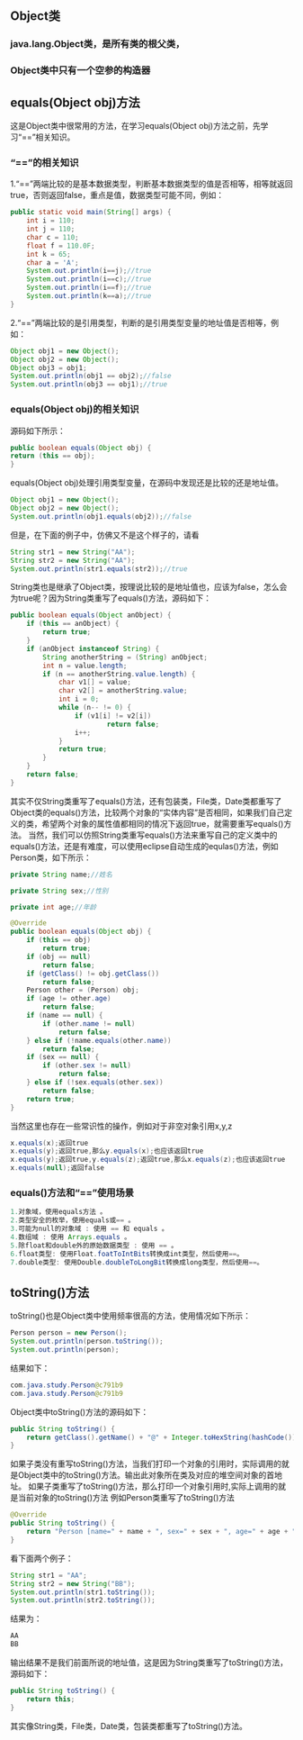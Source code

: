 ## Object类
### java.lang.Object类，是所有类的根父类，
### Object类中只有一个空参的构造器
## equals(Object obj)方法
这是Object类中很常用的方法，在学习equals(Object obj)方法之前，先学习“==”相关知识。
### “==”的相关知识
1.“==”两端比较的是基本数据类型，判断基本数据类型的值是否相等，相等就返回true，否则返回false，重点是值，数据类型可能不同，例如：

```java
public static void main(String[] args) {
	int i = 110;
	int j = 110;
	char c = 110;
	float f = 110.0F;
	int k = 65;
	char a = 'A';
	System.out.println(i==j);//true
	System.out.println(i==c);//true
	System.out.println(i==f);//true
	System.out.println(k==a);//true
}
```
2.“==”两端比较的是引用类型，判断的是引用类型变量的地址值是否相等，例如：

```java
Object obj1 = new Object();
Object obj2 = new Object();
Object obj3 = obj1;
System.out.println(obj1 == obj2);//false
System.out.println(obj3 == obj1);//true
```
### equals(Object obj)的相关知识
源码如下所示：

```java
public boolean equals(Object obj) {
return (this == obj);
}
```
equals(Object obj)处理引用类型变量，在源码中发现还是比较的还是地址值。

```java
Object obj1 = new Object();
Object obj2 = new Object();
System.out.println(obj1.equals(obj2));//false
```
但是，在下面的例子中，仿佛又不是这个样子的，请看

```java
String str1 = new String("AA");
String str2 = new String("AA");
System.out.println(str1.equals(str2));//true
```
String类也是继承了Object类，按理说比较的是地址值也，应该为false，怎么会为true呢？因为String类重写了equals()方法，源码如下：

```java
public boolean equals(Object anObject) {
    if (this == anObject) {
        return true;
    }
    if (anObject instanceof String) {
        String anotherString = (String) anObject;
        int n = value.length;
        if (n == anotherString.value.length) {
            char v1[] = value;
            char v2[] = anotherString.value;
            int i = 0;
            while (n-- != 0) {
                if (v1[i] != v2[i])
                        return false;
                i++;
            }
            return true;
        }
    }
    return false;
}
```
其实不仅String类重写了equals()方法，还有包装类，File类，Date类都重写了Object类的equals()方法，比较两个对象的“实体内容”是否相同，如果我们自己定义的类，希望两个对象的属性值都相同的情况下返回true，就需要重写equals()方法。
当然，我们可以仿照String类重写equals()方法来重写自己的定义类中的equals()方法，还是有难度，可以使用eclipse自动生成的equlas()方法，例如Person类，如下所示：

```java
private String name;//姓名

private String sex;//性别

private int age;//年龄

@Override
public boolean equals(Object obj) {
	if (this == obj)
		return true;
	if (obj == null)
		return false;
	if (getClass() != obj.getClass())
		return false;
	Person other = (Person) obj;
	if (age != other.age)
		return false;
	if (name == null) {
		if (other.name != null)
			return false;
	} else if (!name.equals(other.name))
		return false;
	if (sex == null) {
		if (other.sex != null)
			return false;
	} else if (!sex.equals(other.sex))
		return false;
	return true;
}
```
当然这里也存在一些常识性的操作，例如对于非空对象引用x,y,z
```java
x.equals(x);返回true
x.equals(y);返回true,那么y.equals(x);也应该返回true
x.equals(y);返回true,y.equals(z);返回true,那么x.equals(z);也应该返回true
x.equals(null);返回false
```
### equals()方法和“==”使用场景
```java
1.对象域，使用equals方法 。
2.类型安全的枚举，使用equals或== 。
3.可能为null的对象域 : 使用 == 和 equals 。
4.数组域 : 使用 Arrays.equals 。
5.除float和double外的原始数据类型 : 使用 == 。
6.float类型: 使用Float.foatToIntBits转换成int类型，然后使用==。
7.double类型: 使用Double.doubleToLongBit转换成long类型，然后使用==。
```
## toString()方法
toString()也是Object类中使用频率很高的方法，使用情况如下所示：

```java
Person person = new Person();
System.out.println(person.toString());
System.out.println(person);
```
结果如下：

```java
com.java.study.Person@c791b9
com.java.study.Person@c791b9
```
Object类中toString()方法的源码如下：

```java
public String toString() {
    return getClass().getName() + "@" + Integer.toHexString(hashCode());
}
```
如果子类没有重写toString()方法，当我们打印一个对象的引用时，实际调用的就是Object类中的toString()方法。输出此对象所在类及对应的堆空间对象的首地址。
如果子类重写了toString()方法，那么打印一个对象引用时,实际上调用的就是当前对象的toString()方法
例如Person类重写了toString()方法

```java
@Override
public String toString() {
	return "Person [name=" + name + ", sex=" + sex + ", age=" + age + "]";
}
```
看下面两个例子：

```java
String str1 = "AA";
String str2 = new String("BB");
System.out.println(str1.toString());
System.out.println(str2.toString());
```
结果为：

```java
AA
BB
```
输出结果不是我们前面所说的地址值，这是因为String类重写了toString()方法，源码如下：

```java
public String toString() {
    return this;
}
```
其实像String类，File类，Date类，包装类都重写了toString()方法。



